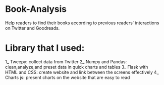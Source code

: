 # Book-Analysis
Help readers to find their books according to previous readers' interactions on Twitter and Goodreads.
# Library that I used:
1_ Tweepy: collect data from Twitter
2_ Numpy and Pandas: clean,analyze,and preset data in quick charts and tables
3_ Flask with HTML and CSS: create website and link between the screens effectively
4_ Charts js: present charts on the website that are easy to read
